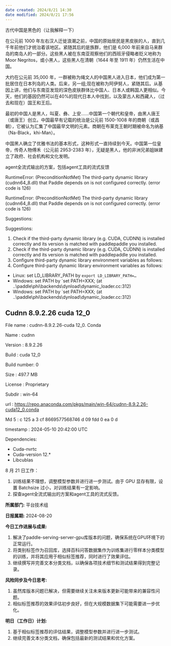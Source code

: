 ```yaml
---
date created: 2024/8/21 14:30
date modified: 2024/8/21 17:56
---
```


古代中国是黑色的（让我解释一下）

在公元前 1000 年左右汉人迁徙浪潮之前，中国的原始居民是黑皮肤的人，直到几千年前他们才统治着该地区。紧随其后的是族群，他们是 6,000 年前来自马来群岛的南岛人的一部分。这些黑人被在东南亚观察他们的西班牙侵略者贬义地称为 Moor Negritos，或小黑人，这些黑人在清朝（1644 年至 1911 年）仍然生活在中国。

大约在公元前 35,000 年，一群被称为绳文人的中国黑人进入日本，他们成为第一批居住在日本列岛的人类。后来，另一组;现在被称为阿伊努人，紧随其后。从基因上讲，他们与东南亚发现的深色皮肤群体比中国人、日本人或韩国人更相似。今天，他们的基因仍然可以在40%的现代日本人中找到，以及蒙古人和西藏人，（过去和现在）国王和王后。

最初的中国人是黑人，叫夏、彝、上安……中国第一个朝代和皇帝，由黑人唐王（或唐王）创立。中国最早有记载的统治是公元前 1500-1008 年的商朝（或昌朝），它被认为汇集了中国最早文明的元素。商朝在布莱克王朝时期被命名为纳基（Na-Black，khi-Man）。

中国黑人确立了优雅书法的基本形式，这种形式一直持续到今天。中国第一位皇帝，传奇人物傅禾（公元前 2953-2383 年），无疑是黑人，他的非洲兄弟姐妹建立了政府、社会机构和文化发明。

agent全流式输出的方案，包括agent工具的流式反馈

RuntimeError: (PreconditionNotMet) The third-party dynamic library (cudnn64_8.dll) that Paddle depends on is not configured correctly. (error code is 126)

RuntimeError: (PreconditionNotMet) The third-party dynamic library (cudnn64_8.dll) that Paddle depends on is not configured correctly. (error code is 126)

  Suggestions:

  Suggestions:

  1. Check if the third-party dynamic library (e.g. CUDA, CUDNN) is installed correctly and its version is matched with paddlepaddle you installed.
  1. Check if the third-party dynamic library (e.g. CUDA, CUDNN) is installed correctly and its version is matched with paddlepaddle you installed.
  2. Configure third-party dynamic library environment variables as follows:
  2. Configure third-party dynamic library environment variables as follows:
  - Linux: set LD_LIBRARY_PATH by `export LD_LIBRARY_PATH=…`
  - Windows: set PATH by `set PATH=XXX; (at ..\paddle\phi\backends\dynload\dynamic_loader.cc:312)
  - Windows: set PATH by `set PATH=XXX; (at ..\paddle\phi\backends\dynload\dynamic_loader.cc:312)

Cudnn 8.9.2.26 cuda 12_0
-----------------------

File name : cudnn-8.9.2.26-cuda 12_0. Conda

Name : cudnn

Version : 8.9.2.26

Build : cuda 12_0

Build number: 0

Size : 497.7 MB

License : Proprietary

Subdir : win-64

url : https://repo.anaconda.com/pkgs/main/win-64/cudnn-8.9.2.26-cuda12_0.conda

Md 5 : c 125 a 3 cf 8669577568746 d 09 fdd 0 ea 0 d

timestamp : 2024-05-10 20:42:00 UTC

Dependencies:

  - Cuda-nvrtc
  - Cuda-version 12.*
  - Libcublas




8 月 21 日工作：

1. 训练结果不理想，调整模型参数并进行进一步测试。由于 GPU 显存有限，设置 Batchsize 过小，对训练结果有一定影响。
2. 探查agent全流式输出的方案和agent工具的流式反馈。

**所属部门:** 平台技术组

**日报属期:** 2024-08-20

**今日工作进展与成果:**

1. 解决了paddle-serving-server-gpu库版本的问题，确保系统在GPU环境下的正常运行。
2. 将类别标签作为召回库，选择百科问答数据集作为训练集进行零样本分类模型的训练，并将其应用于相似标签推荐，同时进行了效果评估。
3. 继续撰写并完善文本分类文档，以确保各项技术细节和测试结果得到完整记录。

**风险同步及今日思考:**

1. 虽然库版本问题已解决，但需要继续关注未来版本更新可能带来的兼容性问题。
2. 相似标签推荐的效果评估初步良好，但在大规模数据集下可能需要进一步优化。

**明日（工作日）计划:**

1. 基于相似标签推荐的评估结果，调整模型参数并进行进一步测试。
2. 继续完善文本分类文档，确保包括最新的测试结果和优化方案。